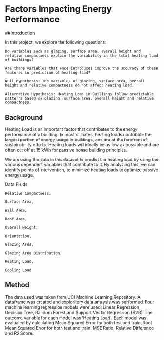 # Factors Impacting Energy Performance
##Introduction

In this project, we explore the following questions:

    Do variables such as glazing, surface area, overall height and relative compactness explain the variability in the total heating load of buildings?

    Are there variables that once introduces improve the accuracy of these features in prediction of heating load?

    Null Hypothesis: The variables of glazing, surface area, overall height and relative compactness do not affect heating load.

    Alternative Hypothesis: Heating Load in Buildings follow predictable patterns based on glazing, surface area, overall height and relative compactness.

## Background

Heating Load is an important factor that contributes to the energy performance of a building. In most climates, heating loads contribute the largest portion of energy usage in buildings, and are at the forefront of sustainability efforts. Heating loads will ideally be as low as possible and are often cut off at 15/kWh for passive house building principles.

We are using the data in this dataset to predict the heating load by using the various dependent variables that contribute to it. By analyzing this, we can identify points of intervention, to minimize heating loads to optimize passive energy usage.

Data Fields

    Relative Compactness,

    Surface Area,

    Wall Area,

    Roof Area,

    Overall Height,

    Orientation,

    Glazing Area,

    Glazing Area Distribution,

    Heating Load,

    Cooling Load

## Method

The data used was taken from UCI Machine Learning Repository. A dataframe was created and exploritory data analysis was performed. Four machine learning regression models were used; Linear Regression, Decision Tree, Random Forest and Support Vector Regression (SVR). The outcome variable for each model was 'Heating Load'. Each model was evaluated by calculating Mean Squared Error for both test and train, Root Mean Squared Error for both test and train, MSE Ratio, Relative Difference and R2 Score.
